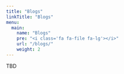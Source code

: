 ```yaml
---
title: "Blogs"
linkTitle: "Blogs"
menu:
  main:
    name: "Blogs"
    pre: "<i class='fa fa-file fa-lg'></i>"
    url: "/blogs/"
    weight: 2
---
```


TBD